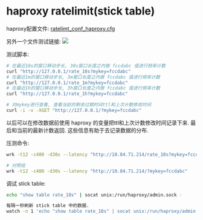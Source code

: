 # haproxy ratelimit(stick table)

haproxy配置文件:
[ratelimt_conf_haproxy.cfg](ratelimt_conf_haproxy.cfg)

另外一个文件测试链接:
![](ratelimt_conf_haproxy.cfg)

测试脚本:

```bash
# 在最近10s的窗口移动步长, 30s窗口长度之内做 fccdabc 值进行频率计数 
curl "http://127.0.0.1/rate_10s?mykey=fccdabc"
# 在最近1m的窗口移动步长, 3m窗口长度之内做 fccdabc 值进行频率计数 
curl "http://127.0.0.1/rate_1m?mykey=fccdabc"
# 在最近1h的窗口移动步长, 3h窗口长度之内做 fccdabc 值进行频率计数 
curl "http://127.0.0.1/rate_1h?mykey=fccdabc"

# 对mykey进行查看, 查看当前的剩余过期时间ttl和上次计数修改时间
curl -i -v -XGET "http://127.0.0.1/?mykey=fccdabc"
```

以后可以在修改数据前使用 haproxy 的变量把ttl和上次计数修改时间记录下来. 最后和当前的最新计数返回. 这些信息有助于去记录数据的分布.


压测命令:

```bash
wrk -t12 -c400 -d30s --latency "http://10.84.71.214/rate_10s?mykey=fccdabc"

# 对照组
wrk -t12 -c400 -d30s --latency "http://10.84.71.214/?mykey=fccdabc"
```


调试 stick table:

```bash
echo "show table rate_10s" | socat unix:/run/haproxy/admin.sock -

每隔一秒刷新 stick table 中的数据.
watch -n 1 'echo "show table rate_10s" | socat unix:/run/haproxy/admin.sock -'
```
